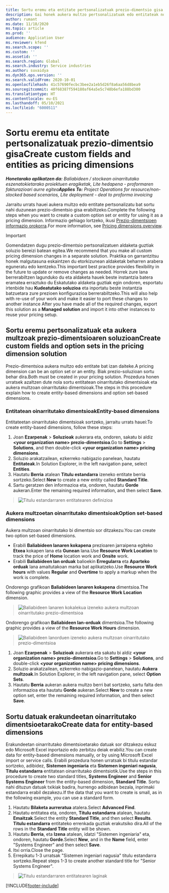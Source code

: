 ```yaml
---
title: Sortu eremu eta entitate pertsonalizatuak prezio-dimentsio gisa
description: Gai honek aukera multzo pertsonalizatuak edo entitateak nola sortu jakiteko informazioa eskaintzen du.
author: rumant
ms.date: 11/18/2020
ms.topic: article
ms.prod: ''
audience: Application User
ms.reviewer: kfend
ms.search.scope: ''
ms.custom: ''
ms.assetid: ''
ms.search.region: Global
ms.search.industry: Service industries
ms.author: suvaidya
ms.dyn365.ops.version: ''
ms.search.validFrom: 2020-10-01
ms.openlocfilehash: 41c57690fecbc3bee2a1eb5d26f8a6aa56d8bea9
ms.sourcegitcommit: 40f68387f594180af64a5e5c748b6efa188bd300
ms.translationtype: HT
ms.contentlocale: eu-ES
ms.lasthandoff: 05/10/2021
ms.locfileid: "6000511"
---
```

# <a name="create-custom-fields-and-entities-as-pricing-dimensions"></a><span data-ttu-id="9e643-103">Sortu eremu eta entitate pertsonalizatuak prezio-dimentsio gisa</span><span class="sxs-lookup"><span data-stu-id="9e643-103">Create custom fields and entities as pricing dimensions</span></span>

<span data-ttu-id="9e643-104">_**Honetarako aplikatzen da:** Baliabideen / stockean oinarritutako eszenatokietarako proiektuen eragiketak, Lite hedapena - proformaren fakturazioari aurre egitea_</span><span class="sxs-lookup"><span data-stu-id="9e643-104">_**Applies To:** Project Operations for resource/non-stocked based scenarios, Lite deployment - deal to proforma invoicing_</span></span>

<span data-ttu-id="9e643-105">Jarraitu urrats hauei aukera multzo edo entitate pertsonalizatu bat sortu nahi duzunean prezio-dimentsio gisa erabiltzeko.</span><span class="sxs-lookup"><span data-stu-id="9e643-105">Complete the following steps when you want to create a custom option set or entity for using it as a pricing dimension.</span></span> <span data-ttu-id="9e643-106">Informazio gehiago lortzeko, ikusi [Prezio-dimentsioen informazio orokorra](pricing-dimensions-overview.md).</span><span class="sxs-lookup"><span data-stu-id="9e643-106">For more information, see [Pricing dimensions overview](pricing-dimensions-overview.md).</span></span>  

> [!IMPORTANT]
> <span data-ttu-id="9e643-107">Gomendatzen dugu prezio-dimentsio pertsonalizatuen aldaketa guztiak soluzio bereizi batean egitea.</span><span class="sxs-lookup"><span data-stu-id="9e643-107">We recommend that you make all custom pricing dimension changes in a separate solution.</span></span> <span data-ttu-id="9e643-108">Praktika on garrantzitsu honek malgutasuna eskaintzen du etorkizunean aldaketak beharren arabera eguneratu edo kentzeko.</span><span class="sxs-lookup"><span data-stu-id="9e643-108">This important best practice provides flexibility in the future to update or remove changes as needed.</span></span> <span data-ttu-id="9e643-109">Horrek zure lana berrerabiltzen lagunduko du eta aldaketa hauek beste instantzia batera eramatea erraztuko du Eskatutako aldaketa guztiak egin ondoren, esportatu irtenbide hau **Kudeatutako soluzioa** eta inportatu beste instantzia batzuetara zure prezioen konfigurazioa berrerabiltzeko.</span><span class="sxs-lookup"><span data-stu-id="9e643-109">This will also help with re-use of your work and make it easier to port these changes to another instance After you have made all of the required changes, export this solution as a **Managed solution** and import it into other instances to reuse your pricing setup.</span></span>

  
## <a name="create-custom-fields-and-option-sets-in-the-pricing-dimension-solution"></a><span data-ttu-id="9e643-110">Sortu eremu pertsonalizatuak eta aukera multzoak prezio-dimentsioaren soluzioan</span><span class="sxs-lookup"><span data-stu-id="9e643-110">Create custom fields and option sets in the pricing dimension solution</span></span>

<span data-ttu-id="9e643-111">Prezio-dimentsioa aukera multzo edo entitate bat izan daiteke.</span><span class="sxs-lookup"><span data-stu-id="9e643-111">A pricing dimension can be an option set or an entity.</span></span> <span data-ttu-id="9e643-112">Biak prezio-soluzioan sortu behar dira.</span><span class="sxs-lookup"><span data-stu-id="9e643-112">Both must be created in your pricing solution.</span></span> <span data-ttu-id="9e643-113">Prozedura honen urratsek azaltzen dute nola sortu entitatean oinarritutako dimentsioak eta aukera multzoan oinarritutako dimentsioak.</span><span class="sxs-lookup"><span data-stu-id="9e643-113">The steps in this procedure explain how to create entity-based dimensions and option set-based dimensions.</span></span>

### <a name="entity-based-dimensions"></a><span data-ttu-id="9e643-114">Entitatean oinarritutako dimentsioak</span><span class="sxs-lookup"><span data-stu-id="9e643-114">Entity-based dimensions</span></span>
<span data-ttu-id="9e643-115">Entitateetan oinarritutako dimentsioak sortzeko, jarraitu urrats hauei:</span><span class="sxs-lookup"><span data-stu-id="9e643-115">To create entity-based dimensions, follow these steps:</span></span>

1. <span data-ttu-id="9e643-116">Joan **Ezarpenak** > **Soluzioak** aukerara eta, ondoren, sakatu bi aldiz **\<your organization name> prezio-dimentsioa**.</span><span class="sxs-lookup"><span data-stu-id="9e643-116">Go to **Settings** > **Solutions**, and then double-click **\<your organization name> pricing dimensions**.</span></span>
2. <span data-ttu-id="9e643-117">Soluzio arakatzailean, ezkerreko nabigazio panelean, hautatu **Entitateak**.</span><span class="sxs-lookup"><span data-stu-id="9e643-117">In Solution Explorer, in the left navigation pane, select **Entities**.</span></span>
3. <span data-ttu-id="9e643-118">Hautatu **Berria** atalean **Titulu estandarra** izeneko entitate berria sortzeko.</span><span class="sxs-lookup"><span data-stu-id="9e643-118">Select **New** to create a new entity called **Standard Title**.</span></span> 
4. <span data-ttu-id="9e643-119">Sartu geratzen den informazioa eta, ondoren, hautatu **Gorde** aukeran.</span><span class="sxs-lookup"><span data-stu-id="9e643-119">Enter the remaining required information, and then select **Save**.</span></span>

> ![Titulu estandarraren entitatearen definizioa](media/Standard-Title-entity-definition.png)

### <a name="option-set-based-dimensions"></a><span data-ttu-id="9e643-121">Aukera multzoetan oinarritutako dimentsioak</span><span class="sxs-lookup"><span data-stu-id="9e643-121">Option set-based dimensions</span></span> 
<span data-ttu-id="9e643-122">Aukera multzoan oinarritutako bi dimentsio sor ditzakezu.</span><span class="sxs-lookup"><span data-stu-id="9e643-122">You can create two option set-based dimensions.</span></span> 

- <span data-ttu-id="9e643-123">Erabili **Baliabideen lanaren kokapena** prezioaren jarraipena egiteko **Etxea** kokapen lana eta **Gunean** lana.</span><span class="sxs-lookup"><span data-stu-id="9e643-123">Use **Resource Work Location** to track the price of **Home** location work and **Onsite** work.</span></span> 
- <span data-ttu-id="9e643-124">Erabili **Baliabideen lan orduak** balioekin **Erregularra** eta **Aparteko orduak** lana amaitutakoan marka bat aplikatzeko.</span><span class="sxs-lookup"><span data-stu-id="9e643-124">Use **Resource Work hours** with values **Regular** and **Overtime** to apply a markup when the work is complete.</span></span>

<span data-ttu-id="9e643-125">Ondorengo grafikoan **Baliabideen lanaren kokapena** dimentsioa.</span><span class="sxs-lookup"><span data-stu-id="9e643-125">The following graphic provides a view of the **Resource Work Location** dimension.</span></span> 

> ![Baliabideen lanaren kokalekua izeneko aukera multzoan oinarritutako prezio-dimentsioa](media/Option-set-PD-called-Resource-Work-Location.png)

<span data-ttu-id="9e643-127">Ondorengo grafikoan **Baliabideen lan-orduak** dimentsioa.</span><span class="sxs-lookup"><span data-stu-id="9e643-127">The following graphic provides a view of the **Resource Work Hours** dimension.</span></span> 

> ![Baliabideen lanorduen izeneko aukera multzoan oinarritutako prezio-dimentsioa](media/Option-set-PD-called-Resource-Work-Hours.png)

1. <span data-ttu-id="9e643-129">Joan **Ezarpenak** > **Soluzioak** aukerara eta sakatu bi aldiz **\<your organization name> prezio-dimentsioa**.</span><span class="sxs-lookup"><span data-stu-id="9e643-129">Go to **Settings** > **Solutions**, and double-click  **\<your organization name> pricing dimensions**.</span></span> 
2. <span data-ttu-id="9e643-130">Soluzio arakatzailean, ezkerreko nabigazio-panelean, hautatu **Aukera multzoak**.</span><span class="sxs-lookup"><span data-stu-id="9e643-130">In Solution Explorer, in the left navigation pane, select  **Option Sets**.</span></span> 
3. <span data-ttu-id="9e643-131">Hautatu **Berria** aukeran aukera multzo berri bat sortzeko, sartu falta den informazioa eta hautatu **Gorde** aukeran.</span><span class="sxs-lookup"><span data-stu-id="9e643-131">Select **New** to create a new option set, enter the remaining required information, and then select **Save**.</span></span>

## <a name="create-data-for-entity-based-dimensions"></a><span data-ttu-id="9e643-132">Sortu datuak erakundeetan oinarritutako dimentsioetarako</span><span class="sxs-lookup"><span data-stu-id="9e643-132">Create data for entity-based dimensions</span></span>

<span data-ttu-id="9e643-133">Erakundeetan oinarritutako dimentsioetarako datuak sor ditzakezu eskuz edo Microsoft Excel inportazio edo zerbitzu deiak erabiliz.</span><span class="sxs-lookup"><span data-stu-id="9e643-133">You can create data for entity-based dimensions manually, or by using Microsoft Excel import or service calls.</span></span> <span data-ttu-id="9e643-134">Erabili prozedura honen urratsak bi titulu estandar sortzeko, adibidez, **Sistemen ingeniaria** eta **Sistemen ingeniari nagusia**, **Titulu estandarra** entitatean oinarritutako dimentsiotik.</span><span class="sxs-lookup"><span data-stu-id="9e643-134">Use the steps in this procedure to create two standard titles, **Systems Engineer** and **Senior Systems Engineer** from the entity-based dimension, **Standard Title**.</span></span> <span data-ttu-id="9e643-135">Sortu nahi dituzun datuak txikiak badira, hurrengo adibidean bezala, inprimaki estandarra erabil dezakezu.</span><span class="sxs-lookup"><span data-stu-id="9e643-135">If the data that you want to create is small, as in the following example, you can use a standard form.</span></span>

1. <span data-ttu-id="9e643-136">Hautatu **Bilaketa aurreratua** atalera.</span><span class="sxs-lookup"><span data-stu-id="9e643-136">Select **Advanced Find**.</span></span>
2. <span data-ttu-id="9e643-137">Hautatu entitatea eta, ondoren, **Titulu estandarra** atalean, hautatu **Emaitzak**.</span><span class="sxs-lookup"><span data-stu-id="9e643-137">Select the entity **Standard Title**, and then select **Results**.</span></span> <span data-ttu-id="9e643-138">**Titulu estandarra** entitateko errenkada guztiak erakutsiko dira.</span><span class="sxs-lookup"><span data-stu-id="9e643-138">All of the rows in the **Standard Title** entity will be shown.</span></span>
3. <span data-ttu-id="9e643-139">Hautatu **Berria**, eta **Izena** atalean, idatzi "Sistemen ingeniaria" eta, ondoren, hautatu **Gorde**.</span><span class="sxs-lookup"><span data-stu-id="9e643-139">Select **New**, and in the **Name** field, enter "Systems Engineer" and then select **Save**.</span></span>
4. <span data-ttu-id="9e643-140">Itxi orria.</span><span class="sxs-lookup"><span data-stu-id="9e643-140">Close the page.</span></span> 
5. <span data-ttu-id="9e643-141">Errepikatu 1-3 urratsak "Sistemen ingeniari nagusia" titulu estandarra sortzeko.</span><span class="sxs-lookup"><span data-stu-id="9e643-141">Repeat steps 1-3 to create another standard title for "Senior Systems Engineer".</span></span>

> ![Titulu estandarraren entitatearen laginak](media/ST-data.png)


[!INCLUDE[footer-include](../includes/footer-banner.md)]